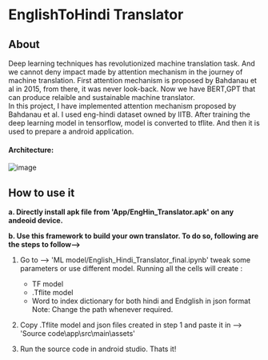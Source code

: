 # EnglishToHindi Translator  

## About  

Deep learning techniques has revolutionized machine translation task. And we cannot deny impact made by attention mechanism in the journey of machine translation. First attention mechanism is proposed by  Bahdanau et al in 2015, from there, it was never look-back. Now we have BERT,GPT that can produce relaible and sustainable machine translator.  
In this project, I have implemented attention mechanism proposed by Bahdanau et al. I used eng-hindi dataset owned by IITB. After training the deep learning model in tensorflow, model is converted to tflite. And then it is used to prepare a android application.  

#### Architecture:  

![image](https://user-images.githubusercontent.com/39105103/121017629-1defd200-c7bb-11eb-906d-48e9e816ee01.png)
  
  
## How to use it  

**a. Directly install apk file from 'App/EngHin_Translator.apk' on any andeoid device.**



**b. Use this framework to build your own translator. To do so, following are the steps to follow-->**

1. Go to --> 'ML model/English_Hindi_Translator_final.ipynb' tweak some parameters or use different model. Running all the cells will create :  
   - TF model
   - .Tflite model
   - Word to index dictionary for both hindi and Endglish in json format
Note: Change the path whenever required.  

2. Copy .Tflite model and json files created in step 1 and paste it in --> 'Source code\app\src\main\assets'  
3. Run the source code in android studio. Thats it!
 
